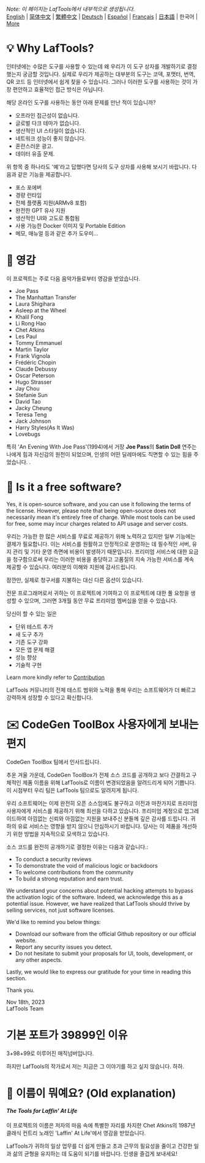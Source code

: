<i>Note: 이 페이지는 LafTools에서 내부적으로 생성됩니다.</i> <br/> [English](/docs/en_US/FAQ.md)  |  [简体中文](/docs/zh_CN/FAQ.md)  |  [繁體中文](/docs/zh_HK/FAQ.md)  |  [Deutsch](/docs/de/FAQ.md)  |  [Español](/docs/es/FAQ.md)  |  [Français](/docs/fr/FAQ.md)  |  [日本語](/docs/ja/FAQ.md)  |  한국어 | [More](/docs/) <br/>

# 💡 Why LafTools?

인터넷에는 수많은 도구를 사용할 수 있는데 왜 우리가 이 도구 상자를 개발하기로 결정했는지 궁금할 것입니다. 실제로 우리가 제공하는 대부분의 도구는 코덱, 포맷터, 번역, QR 코드 등 인터넷에서 쉽게 찾을 수 있습니다. 그러나 이러한 도구를 사용하는 것이 가장 편안하고 효율적인 접근 방식은 아닙니다.

해당 온라인 도구를 사용하는 동안 아래 문제를 만난 적이 있습니까?

- 오프라인 접근성이 없습니다.
- 글로벌 다크 테마가 없습니다.
- 생산적인 UI 스타일이 없습니다.
- 네트워크 성능이 좋지 않습니다.
- 혼란스러운 광고.
- 데이터 유출 문제.

위 항목 중 하나라도 '예'라고 답했다면 당사의 도구 상자를 사용해 보시기 바랍니다. 다음과 같은 기능을 제공합니다.

- 포스 포에버
- 경량 런타임
- 전체 플랫폼 지원(ARMv8 포함)
- 완전한 GPT 유사 지원
- 생산적인 UI와 고도로 통합됨
- 사용 가능한 Docker 이미지 및 Portable Edition
- 메모, 매뉴얼 등과 같은 추가 도우미...

# 🎷 영감

이 프로젝트는 주로 다음 음악가들로부터 영감을 받았습니다.

- Joe Pass
- The Manhattan Transfer
- Laura Shigihara
- Asleep at the Wheel
- Khalil Fong
- Li Rong Hao
- Chet Atkins
- Les Paul
- Tommy Emmanuel
- Martin Taylor
- Frank Vignola
- Frédéric Chopin
- Claude Debussy
- Oscar Peterson
- Hugo Strasser
- Jay Chou
- Stefanie Sun
- David Tao
- Jacky Cheung
- Teresa Teng
- Jack Johnson
- Harry Styles(As It Was)
- Lovebugs

특히 'An Evening With Joe Pass'(1994)에서 거장 **Joe Pass**의 **Satin Doll** 연주는 나에게 힘과 자신감의 원천이 되었으며, 인생의 어떤 딜레마에도 직면할 수 있는 힘을 주었습니다. .

# 🙋 Is it a free software?

Yes, it is open-source software, and you can use it following the terms of the license. However, please note that being open-source does not necessarily mean it's entirely free of charge. While most tools can be used for free, some may incur charges related to API usage and server costs.

우리는 가능한 한 많은 서비스를 무료로 제공하기 위해 노력하고 있지만 일부 기능에는 결제가 필요합니다. 이는 서비스를 원활하고 안정적으로 운영하는 데 필수적인 서버, 유지 관리 및 기타 운영 측면에 비용이 발생하기 때문입니다. 프리미엄 서비스에 대한 요금을 청구함으로써 우리는 이러한 비용을 충당하고 고품질의 지속 가능한 서비스를 계속 제공할 수 있습니다. 여러분의 이해와 지원에 감사드립니다.

잠깐만, 실제로 청구서를 지불하는 대신 다른 옵션이 있습니다.

전문 프로그래머로서 귀하는 이 프로젝트에 기여하고 이 프로젝트에 대한 풀 요청을 생성할 수 있으며, 그러면 3개월 동안 무료 프리미엄 멤버십을 얻을 수 있습니다.

당신이 할 수 있는 일은

- 단위 테스트 추가
- 새 도구 추가
- 기존 도구 강화
- 모든 앱 문제 해결
- 성능 향상
- 기술적 구현

Learn more kindly refer to [Contribution](CONTRIBUTION.md)

LafTools 커뮤니티의 전체 테스트 범위와 노력을 통해 우리는 소프트웨어가 더 빠르고 강력하게 성장할 수 있다고 확신합니다.

# ✉️ CodeGen ToolBox 사용자에게 보내는 편지

CodeGen ToolBox 팀에서 인사드립니다.

추운 겨울 가운데, CodeGen ToolBox가 전체 소스 코드를 공개하고 보다 간결하고 구체적인 제품 이름을 위해 LafTools로 이름이 변경되었음을 알려드리게 되어 기쁩니다. 이 시점부터 우리 팀은 LafTools 팀으로도 알려지게 됩니다.

우리 소프트웨어는 이제 완전히 오픈 소스임에도 불구하고 이전과 마찬가지로 프리미엄 사용자에게 서비스를 제공하기 위해 최선을 다하고 있습니다. 프리미엄 계정으로 업그레이드하여 아낌없는 신뢰와 아낌없는 지원을 보내주신 분들께 깊은 감사를 드립니다. 귀하의 유료 서비스는 영향을 받지 않으니 안심하시기 바랍니다. 당사는 이 제품을 개선하기 위한 방법을 지속적으로 모색하고 있습니다.

소스 코드를 완전히 공개하기로 결정한 이유는 다음과 같습니다.:

- To conduct a security reviews
- To demonstrate the void of malicious logic or backdoors
- To welcome contributions from the community
- To build a strong reputation and earn trust.

We understand your concerns about potential hacking attempts to bypass the activation logic of the software. Indeed, we acknowledge this as a potential issue. However, we have realized that LafTools should thrive by selling services, not just software licenses.

We'd like to remind you below things:

- Download our software from the official Github repository or our official website.
- Report any security issues you detect.
- Do not hesitate to submit your proposals for UI, tools, development, or any other aspects.

Lastly, we would like to express our gratitude for your time in reading this section.

Thank you.

Nov 18th, 2023  
LafTools Team

# 기본 포트가 39899인 이유

3+98+99로 이루어진 매직넘버입니다.

하지만 LafTools의 작가로서 저는 지금은 그 이야기를 하고 싶지 않습니다. 하하.

# 🌱 이름이 뭐예요? (Old explanation)

#### _The Tools for Laffin' At Life_

이 프로젝트의 이름은 저자의 마음 속에 특별한 자리를 차지한 Chet Atkins의 1987년 클래식 컨트리 노래인 'Laffin' At Life'에서 영감을 받았습니다.

LafTools가 귀하의 일상 업무를 더 쉽게 만들고 초과 근무의 필요성을 줄이고 건강한 일과 삶의 균형을 유지하는 데 도움이 되기를 바랍니다. 인생을 즐겁게 보내세요!
